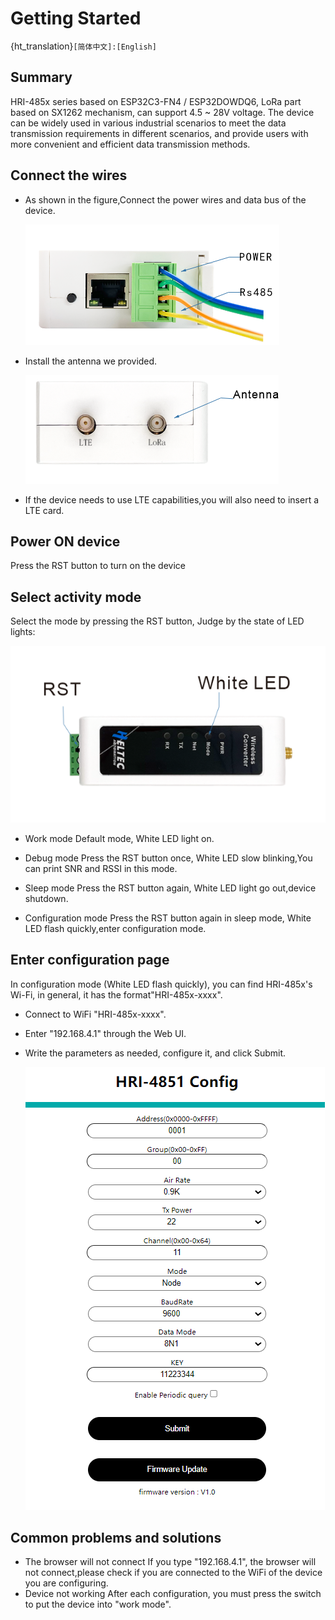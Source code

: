 # Getting Started

{ht_translation}`[简体中文]:[English]`

## Summary
HRI-485x series based on ESP32C3-FN4 / ESP32DOWDQ6, LoRa part based on SX1262 mechanism, can support 4.5 ~ 28V voltage. The device can be widely used in various industrial scenarios to meet the data transmission requirements in different scenarios, and provide users with more convenient and efficient data transmission methods.


## Connect the wires
+ As shown in the figure,Connect the power wires and data bus of the device.

   ![](img/01.png) 

+ Install the antenna we provided.

   ![](img/02.png) 

+ If the device needs to use LTE capabilities,you will also need to insert a LTE card.

## Power ON device
Press the RST button to turn on the device
## Select activity mode
Select the mode by pressing the RST button, Judge by the state of LED lights:

  ![](img/12.png)

+ Work mode
  Default mode, White LED light on.

+ Debug mode
  Press the RST button once, White LED slow blinking,You can print SNR and RSSI in this mode.

+ Sleep mode
  Press the RST button again, White LED light go out,device shutdown.

+ Configuration mode
  Press the RST button again in sleep mode, White LED flash quickly,enter configuration mode. 

## Enter configuration page
In configuration mode (White LED flash quickly), you can find HRI-485x's Wi-Fi, in general, it has    the format"HRI-485x-xxxx".

+ Connect to WiFi "HRI-485x-xxxx".
+ Enter "192.168.4.1" through the Web UI.
+ Write the parameters as needed, configure it, and click Submit.
  
  ![](img/03.png)







## Common problems and solutions
+ The browser will not connect
If you type "192.168.4.1", the browser will not connect,please check if you are connected to the WiFi of the device you are configuring.
+ Device not working
After each configuration, you must press the switch to put the device into "work mode".